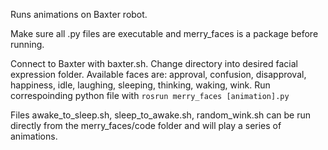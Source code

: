 Runs animations on Baxter robot.

Make sure all .py files are executable and merry_faces is a package before running.

Connect to Baxter with baxter.sh.
Change directory into desired facial expression folder.
Available faces are: approval, confusion, disapproval, happiness, idle, laughing, sleeping, thinking, waking, wink.
Run correspoinding python file with ```rosrun merry_faces [animation].py```

Files awake_to_sleep.sh, sleep_to_awake.sh, random_wink.sh can be run directly from the merry_faces/code folder and will play a series of animations.
